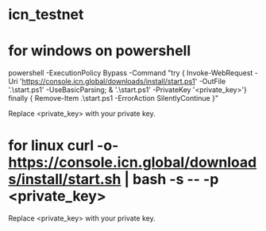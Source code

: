 # icn_testnet
# for windows on powershell
  powershell -ExecutionPolicy Bypass -Command "try { Invoke-WebRequest -Uri 'https://console.icn.global/downloads/install/start.ps1' -OutFile '.\start.ps1' -UseBasicParsing; & '.\start.ps1' -PrivateKey '<private_key>'} finally { Remove-Item .\start.ps1 -ErrorAction SilentlyContinue }" 

  Replace <private_key> with your private key.

  # for linux curl -o- https://console.icn.global/downloads/install/start.sh | bash -s -- -p <private_key>   
  Replace <private_key> with your private key.
